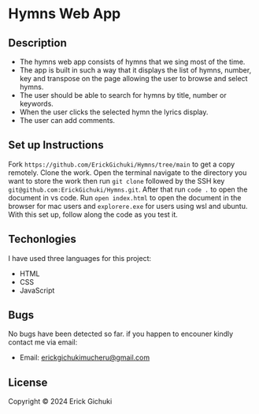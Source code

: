 # Hymns Web App
## Description
- The hymns web app consists of hymns that we sing most of the time.
- The app is built in such a way that it displays the list of hymns, number, key and transpose on the page allowing the user to browse and select hymns.
- The user should be able to search for hymns by title, number or keywords.
- When the user clicks the selected hymn the lyrics display.
- The user can add comments.
## Set up Instructions
Fork ```https://github.com/ErickGichuki/Hymns/tree/main``` to get a copy remotely.
Clone the work. Open the terminal navigate to the directory you want to store the work then run ```git clone``` followed by the SSH key ```git@github.com:ErickGichuki/Hymns.git```.
After that run ```code .``` to open the document in vs code.
Run ```open index.html``` to open the document in the browser for mac users and ```explorere.exe``` for users using wsl and ubuntu.
With this set up, follow along the code as you test it.
## Techonlogies
I have used three languages for this project:
- HTML
- CSS
- JavaScript
## Bugs
No bugs have been detected so far. if you happen to encouner kindly contact me via email:
- Email: erickgichukimucheru@gmail.com
## License
Copyright &copy; 2024 Erick Gichuki


